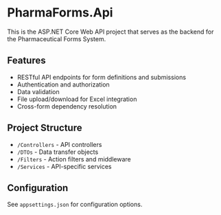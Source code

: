 # PharmaForms.Api

This is the ASP.NET Core Web API project that serves as the backend for the Pharmaceutical Forms System.

## Features

- RESTful API endpoints for form definitions and submissions
- Authentication and authorization
- Data validation
- File upload/download for Excel integration
- Cross-form dependency resolution

## Project Structure

- `/Controllers` - API controllers
- `/DTOs` - Data transfer objects
- `/Filters` - Action filters and middleware
- `/Services` - API-specific services

## Configuration

See `appsettings.json` for configuration options.
